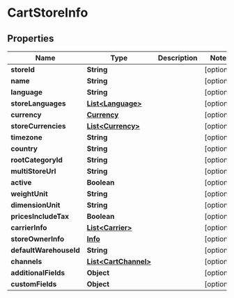 

# CartStoreInfo

## Properties

Name | Type | Description | Notes
------------ | ------------- | ------------- | -------------
**storeId** | **String** |  |  [optional]
**name** | **String** |  |  [optional]
**language** | **String** |  |  [optional]
**storeLanguages** | [**List&lt;Language&gt;**](Language.md) |  |  [optional]
**currency** | [**Currency**](Currency.md) |  |  [optional]
**storeCurrencies** | [**List&lt;Currency&gt;**](Currency.md) |  |  [optional]
**timezone** | **String** |  |  [optional]
**country** | **String** |  |  [optional]
**rootCategoryId** | **String** |  |  [optional]
**multiStoreUrl** | **String** |  |  [optional]
**active** | **Boolean** |  |  [optional]
**weightUnit** | **String** |  |  [optional]
**dimensionUnit** | **String** |  |  [optional]
**pricesIncludeTax** | **Boolean** |  |  [optional]
**carrierInfo** | [**List&lt;Carrier&gt;**](Carrier.md) |  |  [optional]
**storeOwnerInfo** | [**Info**](Info.md) |  |  [optional]
**defaultWarehouseId** | **String** |  |  [optional]
**channels** | [**List&lt;CartChannel&gt;**](CartChannel.md) |  |  [optional]
**additionalFields** | **Object** |  |  [optional]
**customFields** | **Object** |  |  [optional]




